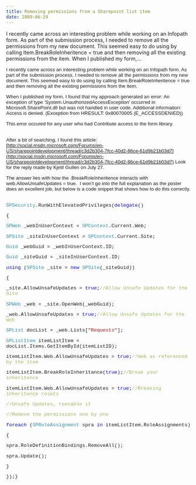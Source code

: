 ```yaml
---
title: Removing permissions from a Sharepoint list item
date: 2009-06-29
---
```


I recently came across an interesting problem while working on an Infopath form. As part of the submission process, I needed to remove all the permissions from my new document. This seemed easy to do using by calling Item.BreakRoleInheritence = true and then removing all the existing permissions from the item. When I published my form,…


<!-- end -->

<span style="FONT-FAMILY: 'Arial','sans-serif'; FONT-SIZE: 10pt">I recently came across an interesting problem while working on an Infopath form. As part of the submission process, I needed to remove all the permissions from my new document. This seemed easy to do using by calling Item.BreakRoleInheritence = true and then removing all the existing permissions from the item.</span>

<span style="FONT-FAMILY: 'Arial','sans-serif'; FONT-SIZE: 10pt"> </span>

<span style="FONT-FAMILY: 'Arial','sans-serif'; FONT-SIZE: 10pt">When I published my form, I found that my approach generated an error: </span><span style="FONT-FAMILY: 'Arial','sans-serif'; FONT-SIZE: 10pt">An exception of type 'System.UnauthorizedAccessException' occurred in Microsoft.SharePoint.dll but was not handled in user code. </span><span style="FONT-FAMILY: 'Arial','sans-serif'; FONT-SIZE: 10pt">Additional information: Access is denied. (Exception from HRESULT: 0x80070005 (E_ACCESSDENIED))</span>

<div style="MARGIN: 0in 0in 0pt"><span style="FONT-FAMILY: 'Arial','sans-serif'; FONT-SIZE: 10pt">This error occured for any user who had Contribute access to the form library.  </span>
<div style="MARGIN: 0in 0in 0pt"><span style="FONT-FAMILY: 'Arial','sans-serif'; FONT-SIZE: 10pt"></span><span style="FONT-FAMILY: 'Arial','sans-serif'; FONT-SIZE: 10pt"> </span>


<span style="FONT-FAMILY: 'Arial','sans-serif'; FONT-SIZE: 10pt">After a bit of searching, I found this article: [http://social.msdn.microsoft.com/Forums/en-US/sharepointdevelopment/thread/c3d2b304-7fcc-40d2-86ce-61d9b21b03d7](http://social.msdn.microsoft.com/Forums/en-US/sharepointdevelopment/thread/c3d2b304-7fcc-40d2-86ce-61d9b21b03d7) Look for the reply made by Kjetil Gullen on July 27.</span>

<span style="FONT-FAMILY: 'Arial','sans-serif'; FONT-SIZE: 10pt"> </span>

<div style="MARGIN: 0in 0in 0pt"><span style="FONT-FAMILY: 'Arial','sans-serif'; FONT-SIZE: 10pt">The answer lies with how the .BreakRoleInheritence interacts with web.AllowUnsafeUpdates = true.  I won’t go into the full explanation as the poster does an excellent job, but below is a code snippet that shows how to do this correctly.</span>
<div style="MARGIN: 0in 0in 0pt"><span style="FONT-FAMILY: 'Arial','sans-serif'; FONT-SIZE: 10pt"></span> 
<div style="MARGIN: 0in 0in 0pt"><span style="FONT-FAMILY: 'Arial','sans-serif'; FONT-SIZE: 10pt"> 

<span style="FONT-FAMILY: 'Courier New'; FONT-SIZE: 10pt"> <span style="COLOR: #2b91af">SPSecurity</span>.RunWithElevatedPrivileges(<span style="COLOR: blue">delegate</span>()</span>

<span style="FONT-FAMILY: 'Courier New'; FONT-SIZE: 10pt"> {</span>

<span style="FONT-FAMILY: 'Courier New'; FONT-SIZE: 10pt"> <span style="COLOR: #2b91af">SPWeb</span> _webInUserContext = <span style="COLOR: #2b91af">SPContext</span>.Current.Web;</span>

<span style="FONT-FAMILY: 'Courier New'; FONT-SIZE: 10pt"> <span style="COLOR: #2b91af">SPSite</span> _siteInUserContext = <span style="COLOR: #2b91af">SPContext</span>.Current.Site;</span>

<span style="FONT-FAMILY: 'Courier New'; FONT-SIZE: 10pt"> <span style="COLOR: #2b91af">Guid</span> _webGuid = _webInUserContext.ID;</span>

<span style="FONT-FAMILY: 'Courier New'; FONT-SIZE: 10pt"> <span style="COLOR: #2b91af">Guid</span> _siteGuid = _siteInUserContext.ID;</span>

<span style="FONT-FAMILY: 'Courier New'; FONT-SIZE: 10pt"> </span>

<span style="FONT-FAMILY: 'Courier New'; FONT-SIZE: 10pt"> <span style="COLOR: blue">using</span> (<span style="COLOR: #2b91af">SPSite</span> _site = <span style="COLOR: blue">new</span> <span style="COLOR: #2b91af">SPSite</span>(_siteGuid))</span>

<span style="FONT-FAMILY: 'Courier New'; FONT-SIZE: 10pt"> {</span>

<span style="FONT-FAMILY: 'Courier New'; FONT-SIZE: 10pt"> _site.AllowUnsafeUpdates = <span style="COLOR: blue">true</span>;<span style="COLOR: #9bbb59">//Allow Unsafe Updates for the Site</span></span>

<span style="FONT-FAMILY: 'Courier New'; FONT-SIZE: 10pt"> <span style="COLOR: #2b91af">SPWeb</span> _web = _site.OpenWeb(_webGuid);</span>

<span style="FONT-FAMILY: 'Courier New'; FONT-SIZE: 10pt"> _web.AllowUnsafeUpdates = <span style="COLOR: blue">true</span>;<span style="COLOR: #9bbb59">//Allow Unsafe Updates for the Web</span></span>

<span style="FONT-FAMILY: 'Courier New'; FONT-SIZE: 10pt"> <span style="COLOR: #2b91af">SPList</span> docList = _web.Lists[<span style="COLOR: #a31515">"Requests"</span>];</span>

<span style="FONT-FAMILY: 'Courier New'; FONT-SIZE: 10pt"> </span>

<span style="FONT-FAMILY: 'Courier New'; FONT-SIZE: 10pt"> <span style="COLOR: #2b91af">SPListItem</span> itemListItem = docList.Items.GetItemById(itemListID);</span>

<span style="FONT-FAMILY: 'Courier New'; FONT-SIZE: 10pt"> itemListItem.Web.AllowUnsafeUpdates = <span style="COLOR: blue">true</span>;<span style="COLOR: #9bbb59">//Web as referenced by the item</span></span>

<span style="FONT-FAMILY: 'Courier New'; FONT-SIZE: 10pt"> </span>

<span style="FONT-FAMILY: 'Courier New'; FONT-SIZE: 10pt"> itemListItem.BreakRoleInheritance(<span style="COLOR: blue">true</span>);<span style="COLOR: #9bbb59">//Break your inheritence</span></span>

<span style="FONT-FAMILY: 'Courier New'; FONT-SIZE: 10pt"> </span>

<span style="FONT-FAMILY: 'Courier New'; FONT-SIZE: 10pt"> itemListItem.Web.AllowUnsafeUpdates = <span style="COLOR: blue">true</span>;<span style="COLOR: #9bbb59">//Breaking inheritence resets</span></span>

<span style="FONT-FAMILY: 'Courier New'; FONT-SIZE: 10pt"> <span style="COLOR: #9bbb59">//Unsafe Updates, reenable it</span></span>

<span style="FONT-FAMILY: 'Courier New'; FONT-SIZE: 10pt"> </span>

<span style="FONT-FAMILY: 'Courier New'; FONT-SIZE: 10pt"> <span style="COLOR: #9bbb59">//Remove the permissions one by one</span></span>

<span style="FONT-FAMILY: 'Courier New'; FONT-SIZE: 10pt"> <span style="COLOR: blue">foreach</span> (<span style="COLOR: #2b91af">SPRoleAssignment</span> spra <span style="COLOR: blue">in</span> itemListItem.RoleAssignments)</span>

<span style="FONT-FAMILY: 'Courier New'; FONT-SIZE: 10pt"> {</span>

<span style="FONT-FAMILY: 'Courier New'; FONT-SIZE: 10pt"> spra.RoleDefinitionBindings.RemoveAll();</span>

<span style="FONT-FAMILY: 'Courier New'; FONT-SIZE: 10pt"> spra.Update();</span>

<span style="FONT-FAMILY: 'Courier New'; FONT-SIZE: 10pt"> }</span>

<span style="FONT-FAMILY: 'Courier New'; FONT-SIZE: 10pt"> </span>

<span style="FONT-FAMILY: 'Courier New'; FONT-SIZE: 10pt"> });}</span><span style="FONT-FAMILY: 'Arial','sans-serif'; FONT-SIZE: 10pt"></span>

 </span>

